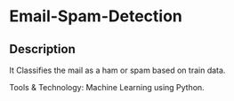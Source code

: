 # Email-Spam-Detection

## Description
It Classifies the mail as a ham or spam based on train data.

Tools & Technology: Machine Learning using Python.
